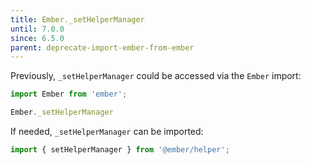 ```yaml
---
title: Ember._setHelperManager
until: 7.0.0
since: 6.5.0
parent: deprecate-import-ember-from-ember
---
```



Previously, `_setHelperManager` could be accessed via the `Ember` import:
```js
import Ember from 'ember';

Ember._setHelperManager
```

If needed, `_setHelperManager` can be imported:
```js
import { setHelperManager } from '@ember/helper';
```
